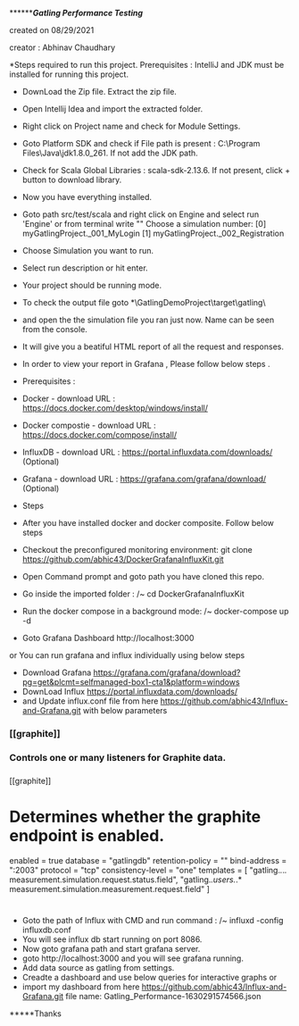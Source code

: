 *****************************Gatling Performance Testing***********************

created on 08/29/2021

creator : Abhinav Chaudhary 

*Steps required to run this project.
Prerequisites :  IntelliJ and JDK must be installed for running this project.

* DownLoad the Zip file. Extract the zip file.
* Open Intellij Idea and import the extracted folder.
* Right click on Project name and check for Module Settings.
* Goto Platform SDK and check if File path is present : C:\Program Files\Java\jdk1.8.0_261.  If not add the JDK path.
* Check for Scala Global Libraries : scala-sdk-2.13.6. If not present, click + button to download library.
* Now you have everything installed. 
* Goto path src/test/scala and right click on Engine and select run 'Engine' or from terminal write ""
Choose a simulation number:
     [0] myGatlingProject._001_MyLogin
     [1] myGatlingProject._002_Registration
* Choose Simulation you want to run.
* Select run description or hit enter.
* Your project should be running mode.
* To check the output file goto *\GatlingDemoProject\target\gatling\ 
* and open the the simulation file you ran just now. Name can be seen from the console.
* It will give you a beatiful HTML report of all the request and responses.



* In order to view your report in Grafana , Please follow below steps .
* Prerequisites :
* Docker                           - download URL : https://docs.docker.com/desktop/windows/install/
* Docker compostie                 - download URL : https://docs.docker.com/compose/install/
* InfluxDB                         - download URL : https://portal.influxdata.com/downloads/ (Optional)
* Grafana                          - download URL : https://grafana.com/grafana/download/    (Optional)

* Steps 
* After you have installed docker and docker composite. Follow below steps
* Checkout the preconfigured monitoring environment:
  git clone https://github.com/abhic43/DockerGrafanaInfluxKit.git
* Open Command prompt and goto path you have cloned this repo.
* Go inside the imported folder : /~ cd DockerGrafanaInfluxKit
* Run the docker compose in a background mode: /~ docker-compose up -d
* Goto Grafana Dashboard http://localhost:3000

or You can run grafana and influx individually using below steps 
* Download Grafana https://grafana.com/grafana/download?pg=get&plcmt=selfmanaged-box1-cta1&platform=windows
* DownLoad Influx https://portal.influxdata.com/downloads/
* and Update influx.conf file from here https://github.com/abhic43/Influx-and-Grafana.git with below parameters 
### [[graphite]]
###
### Controls one or many listeners for Graphite data.
###
[[graphite]]
  # Determines whether the graphite endpoint is enabled.
   enabled = true
   database = "gatlingdb"
   retention-policy = ""
   bind-address = ":2003"
   protocol = "tcp"
   consistency-level = "one"
   templates = [
    "gatling.*.*.*.* measurement.simulation.request.status.field",
    "gatling.*.users.*.* measurement.simulation.measurement.request.field"
  ]
# 
* Goto the path of Influx with CMD and run command : /~ influxd -config influxdb.conf
* You will see influx db start running on port 8086.
* Now goto grafana path and start grafana server.
* goto http://localhost:3000 and you will see grafana running.
* Add data source as gatling from settings.
* Creadte a dashboard and use below queries for interactive graphs or  
* import my dashboard from here https://github.com/abhic43/Influx-and-Grafana.git file name:  Gatling_Performance-1630291574566.json


*****Thanks 
